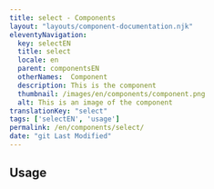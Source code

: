 ```yaml
---
title: select - Components
layout: "layouts/component-documentation.njk"
eleventyNavigation:
  key: selectEN
  title: select
  locale: en
  parent: componentsEN
  otherNames:  Component
  description: This is the component
  thumbnail: /images/en/components/component.png
  alt: This is an image of the component
translationKey: "select"
tags: ['selectEN', 'usage']
permalink: /en/components/select/
date: "git Last Modified"
---
```


## Usage